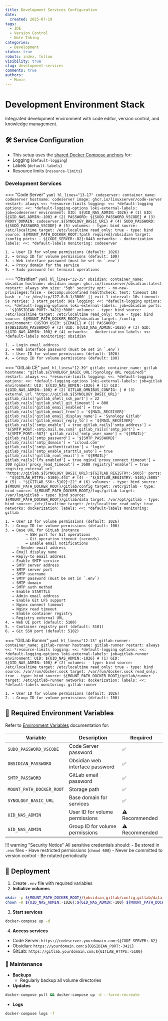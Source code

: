```yaml
---
title: Development Services Configuration
date:
  created: 2025-07-19
tags:
  - IDE
  - Version Control
  - Note Taking
categories:
  - Development
status: true
robots: index, follow
visibility: true
slug: development-services
comments: true
authors:
  - Munir
---
```


# Development Environment Stack

Integrated development environment with code editor, version control, and knowledge management.

<!-- more -->

## 🛠️ Service Configuration

- This setup uses the [shared Docker Compose anchors](../../global/sharedConfig.md) for:
- Logging (`default-logging`)
- Labels (`default-labels`)
- Resource limits (`resource-limits`)

### Development Services

=== "Code Server"
    ```yaml hl_lines="13-17"
    codeserver:
      container_name: codeserver
      hostname: codeserver
      image: ghcr.io/linuxserver/code-server
      restart: always
      <<: *resource-limits
      logging:
        <<: *default-logging
        options:
          <<: *default-logging-options
          loki-external-labels: job=codeserver
      environment:
        UID: ${UID_NAS_ADMIN:-1026} # (1)
        GID: ${GID_NAS_ADMIN:-100} # (2)
        PASSWORD: ${SUDO_PASSWORD_VSCODE} # (3)
        PROXY_DOMAIN: codeserver.${SYNOLOGY_BASIC_URL} # (4)
        SUDO_PASSWORD: ${SUDO_PASSWORD_VSCODE} # (5)
      volumes:
        - type: bind
          source: /etc/localtime
          target: /etc/localtime
          read_only: true
        - type: bind
          source: ${MOUNT_PATH_DOCKER_ROOT:?path required}/obsidian
          target: /config
      ports:
        - ${CODE_SERVER:-82}:8443
      networks:
        - dockerization
      labels:
        <<: *default-labels
        monitoring: codeserver
    ```

    1. → User ID for volume permissions (default: 1026)
    2. → Group ID for volume permissions (default: 100)
    3. → Web interface password (must be set in `.env`)
    4. → Proxy domain for the service
    5. → Sudo password for terminal operations

=== "Obsidian"
    ```yaml hl_lines="32-35"
    obsidian:
      container_name: obsidian
      hostname: obsidian
      image: ghcr.io/linuxserver/obsidian:latest
      restart: always
      shm_size: "5gb"
      security_opt:
        - no-new-privileges:false
        - seccomp:unconfined
      healthcheck:
        test: timeout 10s bash -c ':> /dev/tcp/127.0.0.1/3000' || exit 1
        interval: 10s
        timeout: 5s
        retries: 3
        start_period: 90s
      logging:
        <<: *default-logging
        options:
          <<: *default-logging-options
          loki-external-labels: job=obsidian
      ports:
        - '${OBSIDIAN_PORT:-3421}:3000'
      volumes:
        - type: bind
          source: /etc/localtime
          target: /etc/localtime
          read_only: true
        - type: bind
          source: ${MOUNT_PATH_DOCKER_ROOT}/obsidian
          target: /config
      environment:
        CUSTOM_USER: ${EMAIL} # (1)
        PASSWORD: ${OBSIDIAN_PASSWORD} # (2)
        UID: ${UID_NAS_ADMIN:-1026} # (3)
        GID: ${GID_NAS_ADMIN:-100} # (4)
      networks:
        - dockerization
      labels:
        <<: *default-labels
        monitoring: obsidian
    ```

    1. → Login email address
    2. → Web interface password (must be set in `.env`)
    3. → User ID for volume permissions (default: 1026)
    4. → Group ID for volume permissions (default: 100)

=== "GitLab CE"
    ```yaml hl_lines="12-39"
    gitlab:
      container_name: gitlab
      hostname: "gitlab.${SYNOLOGY_BASIC_URL:?Synology URL required}"
      restart: always
      <<: *resource-limits
      logging:
        <<: *default-logging
        options:
          <<: *default-logging-options
          loki-external-labels: job=gitlab
      environment:
        UID: ${UID_NAS_ADMIN:-1026} # (1)
        GID: ${GID_NAS_ADMIN:-100} # (2)
        GITLAB_OMNIBUS_CONFIG: | # (3)
          external_url 'https://gitlab.${SYNOLOGY_BASIC_URL}'
          gitlab_rails['gitlab_shell_ssh_port'] = 22
          gitlab_rails['gitlab_shell_git_timeout'] = 800
          gitlab_rails['gitlab_email_enabled'] = true
          gitlab_rails['gitlab_email_from'] = '${MAIL_RECEIVER}'
          gitlab_rails['gitlab_email_display_name'] = 'Synology Gitlab'
          gitlab_rails['gitlab_email_reply_to'] = '${MAIL_RECEIVER}'
          gitlab_rails['smtp_enable'] = true
          gitlab_rails['smtp_address'] = '${SMTP_HOST:-smtp.mail.me.com}'
          gitlab_rails['smtp_port'] = '${SMTP_PORT:-587}'
          gitlab_rails['smtp_user_name'] = '${EMAIL}'
          gitlab_rails['smtp_password'] = '${SMTP_PASSWORD}'
          gitlab_rails['smtp_domain'] = 'icloud.com'
          gitlab_rails['smtp_authentication'] = 'login'
          gitlab_rails['smtp_enable_starttls_auto'] = true
          gitlab_rails['gitlab_root_email'] = '${EMAIL}'
          gitlab_rails['lfs_enabled'] = true
          nginx['proxy_connect_timeout'] = 300
          nginx['proxy_read_timeout'] = 3600
          registry['enable'] = true
          registry_external_url 'https://gitlab.${SYNOLOGY_BASIC_URL}:${GITLAB_REGISTRY:-5005}'
      ports:
        - "${GITLAB_HTTPS:-5100}:443" # (4)
        - "${GITLAB_REGISTRY:-5101}:5005" # (5)
        - "${GITLAB_SSH:-5102}:22" # (6)
      volumes:
        - type: bind
          source: ${MOUNT_PATH_DOCKER_ROOT}/gitlab/config
          target: /etc/gitlab
        - type: bind
          source: ${MOUNT_PATH_DOCKER_ROOT}/logs/gitlab
          target: /var/log/gitlab
        - type: bind
          source: ${MOUNT_PATH_DOCKER_ROOT}/gitlab/data
          target: /var/opt/gitlab
        - type: bind
          source: /etc/localtime
          target: /etc/localtime
          read_only: true
      networks:
        dockerization:
      labels:
        <<: *default-labels
        monitoring: gitlab
    ```

    1. → User ID for volume permissions (default: 1026)
    2. → Group ID for volume permissions (default: 100)
    3. → Base URL for GitLab instance
			 → SSH port for Git operations
		 	 → Git operation timeout (seconds)
			 → Enable email notifications
    	 → Sender email address
       → Email display name
       → Reply-to email address
       → Enable SMTP service
       → SMTP server address
       → SMTP server port
       → SMTP username
       → SMTP password (must be set in `.env`)
       → SMTP domain
       → SMTP auth method
       → Enable STARTTLS
       → Admin email address
       → Enable Git LFS support
       → Nginx connect timeout
       → Nginx read timeout
       → Enable container registry
       → Registry external URL
    4. → Web UI port (default: 5100)
    5. → Container registry port (default: 5101)
    6. → Git SSH port (default: 5102)

=== "GitLab Runner"
    ```yaml hl_lines="12-13"
    gitlab-runner:
      container_name: gitlab-runner
      hostname: gitlab-runner
      restart: always
      <<: *resource-limits
      logging:
        <<: *default-logging
        options:
          <<: *default-logging-options
          loki-external-labels: job=gitlab-runner
      environment:
        UID: ${UID_NAS_ADMIN:-1026} # (1)
        GID: ${GID_NAS_ADMIN:-100} # (2)
      volumes:
        - type: bind
          source: /etc/localtime
          target: /etc/localtime
          read_only: true
        - type: bind
          source: /var/run/docker.sock
          target: /var/run/docker.sock
          read_only: true
        - type: bind
          source: ${MOUNT_PATH_DOCKER_ROOT}/gitlab/runner
          target: /etc/gitlab-runner
      networks:
        dockerization:
      labels:
        <<: *default-labels
        monitoring: gitlab-runner
    ```

    1. → User ID for volume permissions (default: 1026)
    2. → Group ID for volume permissions (default: 100)

## 🔐 Required Environment Variables

Refer to [Environment Variables](../../global/index.md) documentation for:

| Variable | Description | Required |
|----------|-------------|----------|
| `SUDO_PASSWORD_VSCODE` | Code Server password | ✅ |
| `OBSIDIAN_PASSWORD` | Obsidian web interface password | ✅ |
| `SMTP_PASSWORD` | GitLab email password | ✅ |
| `MOUNT_PATH_DOCKER_ROOT` | Storage path | ✅ |
| `SYNOLOGY_BASIC_URL` | Base domain for services | ✅ |
| `UID_NAS_ADMIN` | User ID for volume permissions | ⚠️ Recommended |
| `GID_NAS_ADMIN` | Group ID for volume permissions | ⚠️ Recommended |

!!! warning "Security Notice"
    All sensitive credentials should:
    - Be stored in `.env` files
    - Have restricted permissions (`chmod 600`)
    - Never be committed to version control
    - Be rotated periodically

## 🚀 Deployment

1. Create `.env` file with required variables
2. **Initialize volumes**
```bash
mkdir -p ${MOUNT_PATH_DOCKER_ROOT}/{obsidian,gitlab/config,gitlab/data,gitlab/runner,logs/gitlab}
chown -R ${UID_NAS_ADMIN:-1026}:${GID_NAS_ADMIN:-100} ${MOUNT_PATH_DOCKER_ROOT}
```
3. **Start services**
```bash
docker-compose up -d
```
4. **Access services**
- Code Server: `https://codeserver.yourdomain.com:${CODE_SERVER:-82}`
- Obsidian: `https://yourdomain.com:${OBSIDIAN_PORT:-3421}`
- GitLab: `https://gitlab.yourdomain.com:${GITLAB_HTTPS:-5100}`

### 🔄 Maintenance

- **Backups**
	- Regularly backup all volume directories
- **Updates**
```bash
docker-compose pull && docker-compose up -d --force-recreate
```
- **Logs**
```bash
docker-compose logs -f
```
